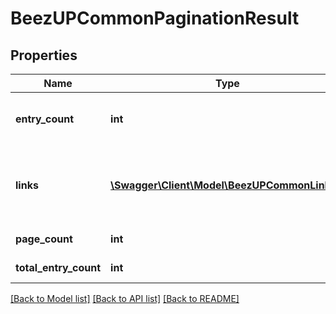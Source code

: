 # BeezUPCommonPaginationResult

## Properties
Name | Type | Description | Notes
------------ | ------------- | ------------- | -------------
**entry_count** | **int** | The entry count currently returned | [optional] 
**links** | [**\Swagger\Client\Model\BeezUPCommonLink2[]**](BeezUPCommonLink2.md) | The navigation links &#39;first&#39;, &#39;last&#39;, &#39;next&#39;, &#39;previous&#39; | [optional] 
**page_count** | **int** | The page count | [optional] 
**total_entry_count** | **int** | The total entry count | [optional] 

[[Back to Model list]](../README.md#documentation-for-models) [[Back to API list]](../README.md#documentation-for-api-endpoints) [[Back to README]](../README.md)


